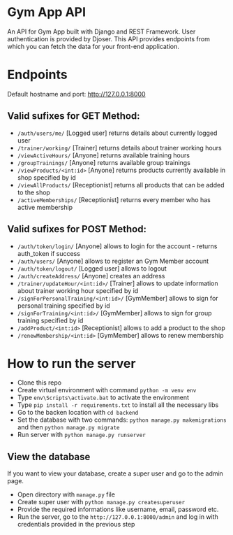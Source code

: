# Gym App API
An API for Gym App built with Django and REST Framework. User authentication is provided by Djoser.
This API provides endpoints from which you can fetch the data for your front-end application.

# Endpoints

Default hostname and port: http://127.0.0.1:8000

## Valid sufixes for GET Method:

- `/auth/users/me/` [Logged user] returns details about currently logged user
- `/trainer/working/` [Trainer] returns details about trainer working hours
- `/viewActiveHours/` [Anyone] returns available training hours
- `/groupTrainings/` [Anyone] returns available group trainings
- `/viewProducts/<int:id>` [Anyone] returns products currently available in shop specified by id
- `/viewAllProducts/` [Receptionist] returns all products that can be added to the shop
- `/activeMemberships/` [Receptionist] returns every member who has active membership

## Valid sufixes for POST Method:

- `/auth/token/login/` [Anyone] allows to login for the account - returns auth_token if success
- `/auth/users/` [Anyone] allows to register an Gym Member account
- `/auth/token/logout/` [Logged user] allows to logout
- `/auth/createAddress/` [Anyone] creates an address
- `/trainer/updateHour/<int:id>/` [Trainer] allows to update information about trainer working hour specified by id
- `/signForPersonalTraining/<int:id>/` [GymMember] allows to sign for personal training specified by id
- `/signForTraining/<int:id>/` [GymMember] allows to sign for group training specified by id
- `/addProduct/<int:id>` [Receptionist] allows to add a product to the shop
- `/renewMembership/<int:id>` [GymMember] allows to renew membership

# How to run the server

- Clone this repo
- Create virtual environment with command `python -m venv env`
- Type `env\Scripts\activate.bat` to activate the environment
- Type `pip install -r requirements.txt` to install all the necessary libs
- Go to the backen location with `cd backend`
- Set the database with two commands: `python manage.py makemigrations` and then `python manage.py migrate`
- Run server with `python manage.py runserver`

## View the database
If you want to view your database, create a super user and go to the admin page.

- Open directory with `manage.py` file
- Create super user with `python manage.py createsuperuser`
- Provide the required informations like username, email, password etc.
- Run the server, go to the `http://127.0.0.1:8000/admin` and log in with credentials provided in the previous step